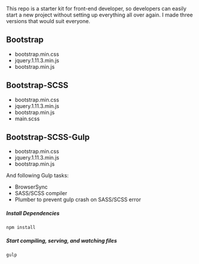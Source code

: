 This repo is a starter kit for front-end developer, so developers can easily start a new project without setting up everything all over again. I made three versions that would suit everyone.

## Bootstrap
* bootstrap.min.css
* jquery.1.11.3.min.js
* bootstrap.min.js

## Bootstrap-SCSS
* bootstrap.min.css
* jquery.1.11.3.min.js
* bootstrap.min.js
* main.scss

## Bootstrap-SCSS-Gulp
* bootstrap.min.css
* jquery.1.11.3.min.js
* bootstrap.min.js

And following Gulp tasks:
* BrowserSync
* SASS/SCSS compiler
* Plumber to prevent gulp crash on SASS/SCSS error

##### Install Dependencies
```
npm install
```

##### Start compiling, serving, and watching files
```
gulp
```
